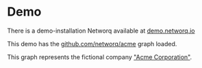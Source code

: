 # Demo

There is a demo-installation Networq available at [demo.networq.io](https://demo.networq.io)

This demo has the [github.com/networq/acme](https://github.com/networq/acme) graph loaded.

This graph represents the fictional company ["Acme Corporation"](https://en.wikipedia.org/wiki/Acme_Corporation).
